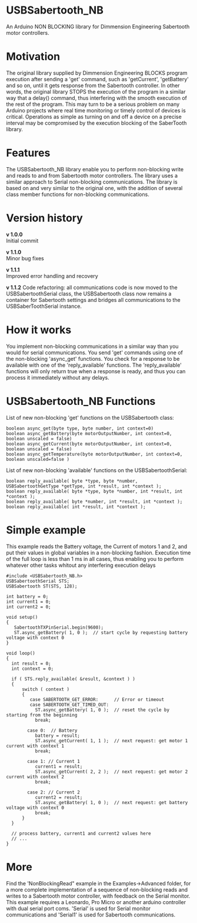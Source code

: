 # USBSabertooth_NB

An Arduino NON BLOCKING library for Dimmension Engineering Sabertooth motor controllers.

# Motivation

The original library supplied by Dimmension Engineering BLOCKS program execution after sending a 'get' command, such as 'getCurrent', 'getBattery' and so on, until it gets response from the Sabertooth controller. In other words, the original library STOPS the execution of the program in a similar way that a delay() command, thus interfering with the smooth execution of the rest of the program. This may turn to be a serious problem on many Arduino projects where real time monitoring or timely control of devices is critical. Operations as simple as turning on and off a device on a precise interval may be compromised by the execution blocking of the SaberTooth library.

# Features

The USBSabertooth_NB library enable you to perform non-blocking write and reads to and from Sabertooth motor controllers. The library uses a similar approach to Serial non-blocking communications. The library is based on and very similar to the original one, with the addition of several class member functions for non-blocking communications.

# Version history

**v 1.0.0**   
Initial commit

**v 1.1.0**   
Minor bug fixes

**v 1.1.1**   
Improved error handling and recovery

**v 1.1.2** 
Code refactoring: all communications code is now moved to the USBSabertoothSerial class, the USBSabertooth class now remains a container for Sabertooth settings and bridges all communications to the USBSaberToothSerial instance.

# How it works

You implement non-blocking communications in a similar way than you would for serial communications. You send 'get' commands using one of the non-blocking 'async_get' functions. You check for a response to be available with one of the 'reply_available' functions. The 'reply_available' functions will only return true when a response is ready, and thus you can process it immediately without any delays. 

# USBSabertooth_NB Functions

List of new non-blocking 'get' functions on the USBSabertooth class:
```
boolean async_get(byte type, byte number, int context=0)
boolean async_getBattery(byte motorOutputNumber, int context=0, boolean unscaled = false)
boolean async_getCurrent(byte motorOutputNumber, int context=0, boolean unscaled = false)
boolean async_getTemperature(byte motorOutputNumber, int context=0, boolean unscaled=false )
```

List of new non-blocking 'available' functions on the USBSabertoothSerial:
```
boolean reply_available( byte *type, byte *number, USBSabertoothGetType *getType, int *result, int *context );
boolean reply_available( byte *type, byte *number, int *result, int *context );
boolean reply_available( byte *number, int *result, int *context );
boolean reply_available( int *result, int *context );
```

# Simple example

This example reads the Battery voltage, the Current of motors 1 and 2, and put their values in global variables in a non-blocking fashion. Execution time of the full loop is less than 1 ms in all cases, thus enabling you to perform whatever other tasks whitout any interfering execution delays

```
#include <USBSabertooth_NB.h>
USBSabertoothSerial STS; 
USBSabertooth ST(STS, 128);

int battery = 0;
int current1 = 0;
int current2 = 0;

void setup() 
{ 
   SabertoothTXPinSerial.begin(9600); 
   ST.async_getBattery( 1, 0 );  // start cycle by requesting battery voltage with context 0
}

void loop() 
{
  int result = 0;
  int context = 0;
  
  if ( STS.reply_available( &result, &context ) )
  {
      switch ( context )
      {
         case SABERTOOTH_GET_ERROR:      // Error or timeout
         case SABERTOOTH_GET_TIMED_OUT:  
           ST.async_getBattery( 1, 0 );  // reset the cycle by starting from the beginning
           break;
           
        case 0:  // Battery  
           battery = result;
           ST.async_getCurrent( 1, 1 );  // next request: get motor 1 current with context 1
           break;
           
        case 1: // Current 1
           current1 = result;
           ST.async_getCurrent( 2, 2 );  // next request: get motor 2 current with context 2
           break;

        case 2: // Current 2
           current2 = result;
           ST.async_getBattery( 1, 0 );  // next request: get battery voltage with context 0
           break;
      } 
  }

  // process battery, current1 and current2 values here
  // ...
}

```

# More

Find the 'NonBlockingRead" example in the Examples->Advanced folder, for a more complete implementation of a sequence of non-blocking reads and writes to a Sabertooth motor controller, with feedback on the Serial monitor. This example requires a Leonardo, Pro Micro or another arduino controller with dual serial port coms. 'Serial' is used for Serial monitor communications and 'Serial1' is used for Sabertooth communications.

